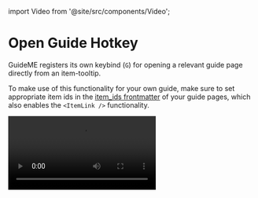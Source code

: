 import Video from '@site/src/components/Video';

# Open Guide Hotkey

GuideME registers its own keybind (`G`) for opening a relevant guide page directly from an item-tooltip.

To make use of this functionality for your own guide, make sure to set appropriate item ids in the [item_ids frontmatter](./30-authoring/index.md#declaring-pages-as-itemlink-targets)
of your guide pages, which also enables the `<ItemLink />` functionality.

<Video src="open-guide-hotkey.mp4" />
